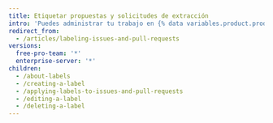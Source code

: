 ```yaml
---
title: Etiquetar propuestas y solicitudes de extracción
intro: 'Puedes administrar tu trabajo en {% data variables.product.product_name %} creando etiquetas para clasificar las propuestas y las solicitudes de extracción.'
redirect_from:
  - /articles/labeling-issues-and-pull-requests
versions:
  free-pro-team: '*'
  enterprise-server: '*'
children:
  - /about-labels
  - /creating-a-label
  - /applying-labels-to-issues-and-pull-requests
  - /editing-a-label
  - /deleting-a-label
---
```


